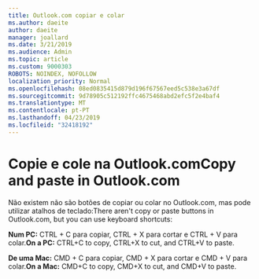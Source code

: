```yaml
---
title: Outlook.com copiar e colar
ms.author: daeite
author: daeite
manager: joallard
ms.date: 3/21/2019
ms.audience: Admin
ms.topic: article
ms.custom: 9000303
ROBOTS: NOINDEX, NOFOLLOW
localization_priority: Normal
ms.openlocfilehash: 08ed0835415d879d196f67567eed5c538e3a67df
ms.sourcegitcommit: 9d78905c512192ffc4675468abd2efc5f2e4baf4
ms.translationtype: MT
ms.contentlocale: pt-PT
ms.lasthandoff: 04/23/2019
ms.locfileid: "32418192"
---
```

# <a name="copy-and-paste-in-outlookcom"></a><span data-ttu-id="12dc3-102">Copie e cole na Outlook.com</span><span class="sxs-lookup"><span data-stu-id="12dc3-102">Copy and paste in Outlook.com</span></span>

<span data-ttu-id="12dc3-103">Não existem não são botões de copiar ou colar no Outlook.com, mas pode utilizar atalhos de teclado:</span><span class="sxs-lookup"><span data-stu-id="12dc3-103">There aren't copy or paste buttons in Outlook.com, but you can use keyboard shortcuts:</span></span>

<span data-ttu-id="12dc3-104">**Num PC:** CTRL + C para copiar, CTRL + X para cortar e CTRL + V para colar.</span><span class="sxs-lookup"><span data-stu-id="12dc3-104">**On a PC:** CTRL+C to copy, CTRL+X to cut, and CTRL+V to paste.</span></span>

<span data-ttu-id="12dc3-105">**De uma Mac:** CMD + C para copiar, CMD + X para cortar e CMD + V para colar.</span><span class="sxs-lookup"><span data-stu-id="12dc3-105">**On a Mac:** CMD+C to copy, CMD+X to cut, and CMD+V to paste.</span></span>